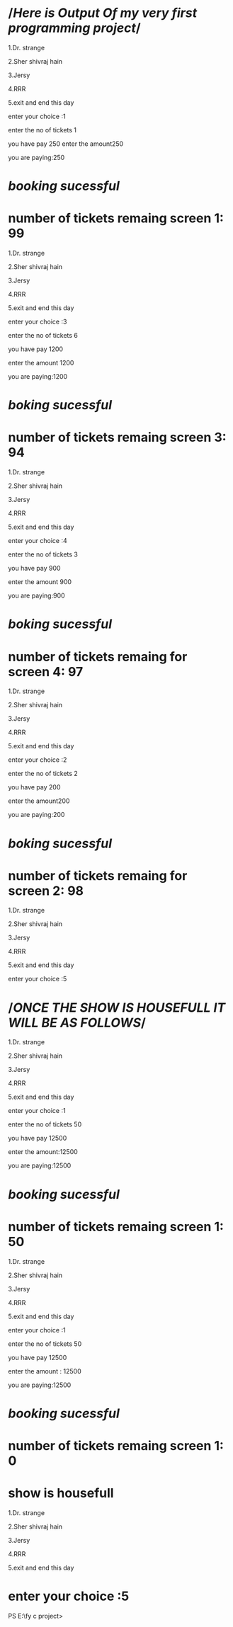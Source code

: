 /*Here is Output Of my very first programming project*/
===================================================
1.Dr. strange

2.Sher shivraj hain

3.Jersy

4.RRR

5.exit and end this day

 enter your choice :1

enter the no of tickets 1

 you have pay 250
 enter the amount250

  you are paying:250

***booking sucessful***
===================================================
 number of tickets remaing screen 1: 99
===================================================
1.Dr. strange

2.Sher shivraj hain

3.Jersy

4.RRR

5.exit and end this day

 enter your choice :3

enter the no of tickets 6 

 you have pay 1200
 
 enter the amount 1200

  you are paying:1200
  
  ***boking sucessful***
  ===================================================
 number of tickets remaing screen 3: 94
===================================================
1.Dr. strange

2.Sher shivraj hain

3.Jersy

4.RRR

5.exit and end this day

 enter your choice :4

enter the no of tickets 3

 you have pay 900
 
 enter the amount 900

  you are paying:900
  
  ***boking sucessful***
  ===================================================
 number of tickets remaing for screen 4: 97
 ===================================================

1.Dr. strange

2.Sher shivraj hain

3.Jersy

4.RRR

5.exit and end this day

 enter your choice :2

enter the no of tickets 2

 you have pay 200
 
 enter the amount200

  you are paying:200
  
  ***boking sucessful***
  ===================================================
 number of tickets remaing for screen 2: 98
===================================================
1.Dr. strange

2.Sher shivraj hain

3.Jersy

4.RRR

5.exit and end this day

 enter your choice :5

 /*ONCE THE SHOW IS HOUSEFULL IT WILL BE AS FOLLOWS*/
 ===================================================
 
1.Dr. strange

2.Sher shivraj hain

3.Jersy

4.RRR

5.exit and end this day

 enter your choice :1

enter the no of tickets 50

 you have pay 12500

 enter the amount:12500

  you are paying:12500

***booking sucessful***
===================================================
 number of tickets remaing screen 1: 50
 =================================================
 
1.Dr. strange

2.Sher shivraj hain

3.Jersy

4.RRR

5.exit and end this day

 enter your choice :1

enter the no of tickets 50

 you have pay 12500
 
 enter the amount : 12500

  you are paying:12500

***booking sucessful***
===================================================
 number of tickets remaing screen 1: 0
===================================================
 show is housefull
===================================================


1.Dr. strange

2.Sher shivraj hain

3.Jersy

4.RRR

5.exit and end this day

 enter your choice :5
 ===================================================
PS E:\fy c project>
